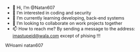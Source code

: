 - 👋 Hi, I’m @Natan607
- 👀 I’m interested in coding and security 
- 🌱 I’m currently learning developing, back-end systems
- 💞️ I’m looking to collaborate on work projects together
- 📫 How to reach me? By sending a message to the address:
       imastupeid@wala.com except of phising !!!
<!---
Natan607/Natan607 is a ✨ special ✨ repository because its `README.md` (this file) appears on your GitHub profile.
You can click the Preview link to take a look at your changes.
--->
WHoami natan607
